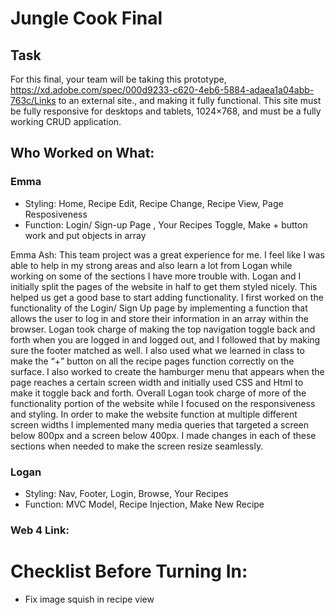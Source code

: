 # Jungle Cook Final

## Task

For this final, your team will be taking this prototype, https://xd.adobe.com/spec/000d9233-c620-4eb6-5884-adaea1a04abb-763c/Links to an external site., and making it fully functional. This site must be fully responsive for desktops and tablets, 1024×768, and must be a fully working CRUD application.

## Who Worked on What:

### Emma

- Styling: Home, Recipe Edit, Recipe Change, Recipe View, Page Resposiveness
- Function: Login/ Sign-up Page , Your Recipes Toggle, Make + button work and put objects in array

Emma Ash: This team project was a great experience for me. I feel like I was able to help in my strong areas and also learn a lot from Logan while working on some of the sections I have more trouble with. Logan and I initially split the pages of the website in half to get them styled nicely. This helped us get a good base to start adding functionality. I first worked on the functionality of the Login/ Sign Up page by implementing a function that allows the user to log in and store their information in an array within the browser. Logan took charge of making the top navigation toggle back and forth when you are logged in and logged out, and I followed that by making sure the footer matched as well. I also used what we learned in class to make the “+” button on all the recipe pages function correctly on the surface. I also worked to create the hamburger menu that appears when the page reaches a certain screen width and initially used CSS and Html to make it toggle back and forth. Overall Logan took charge of more of the functionality portion of the website while I focused on the responsiveness and styling. In order to make the website function at multiple different screen widths I implemented many media queries that targeted a screen below 800px and a screen below 400px. I made changes in each of these sections when needed to make the screen resize seamlessly.

### Logan

- Styling: Nav, Footer, Login, Browse, Your Recipes
- Function: MVC Model, Recipe Injection, Make New Recipe

### Web 4 Link:

# Checklist Before Turning In:

- Fix image squish in recipe view
